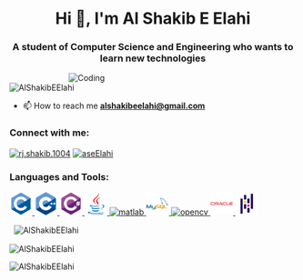 <h1 align="center">Hi 👋, I'm Al Shakib E Elahi</h1>
<h3 align="center">A student of Computer Science and Engineering who wants to learn new technologies</h3>
<img align="right" alt="Coding" width="400"
    src="https://i.pinimg.com/originals/50/83/e0/5083e0a2a7dcaae07c142e8b87036a27.gif">
<p align="left"> <img
        src="https://komarev.com/ghpvc/?username=AlShakibEElahi&label=Profile%20views&color=0e75b6&style=flat"
        alt="AlShakibEElahi" /> </p>

- 📫 How to reach me **alshakibeelahi@gmail.com**
<h3 align="left">Connect with me:</h3>
<p align="left">
    <a href="https://fb.com/rj.shakib.1004" target="blank"><img align="center"
            src="https://raw.githubusercontent.com/rahuldkjain/github-profile-readme-generator/master/src/images/icons/Social/facebook.svg"
            alt="rj.shakib.1004" height="30" width="40" /></a>
    <a href="https://codeforces.com/profile/aseElahi" target="blank"><img align="center"
            src="https://raw.githubusercontent.com/rahuldkjain/github-profile-readme-generator/master/src/images/icons/Social/codeforces.svg"
            alt="aseElahi" height="30" width="40" /></a>
</p>
<h3 align="left">Languages and Tools:</h3>
<p align="left"> <a href="https://www.cprogramming.com/" target="_blank" rel="noreferrer"> <img
            src="https://raw.githubusercontent.com/devicons/devicon/master/icons/c/c-original.svg" alt="c" width="40"
            height="40" /> </a> <a href="https://www.w3schools.com/cpp/" target="_blank" rel="noreferrer"> <img
            src="https://raw.githubusercontent.com/devicons/devicon/master/icons/cplusplus/cplusplus-original.svg"
            alt="cplusplus" width="40" height="40" /> </a> <a href="https://www.w3schools.com/cs/" target="_blank"
        rel="noreferrer"> <img
            src="https://raw.githubusercontent.com/devicons/devicon/master/icons/csharp/csharp-original.svg"
            alt="csharp" width="40" height="40" /> </a> <a href="https://www.java.com" target="_blank" rel="noreferrer">
        <img src="https://raw.githubusercontent.com/devicons/devicon/master/icons/java/java-original.svg" alt="java"
            width="40" height="40" /> </a> <a href="https://www.mathworks.com/" target="_blank" rel="noreferrer"> <img
            src="https://upload.wikimedia.org/wikipedia/commons/2/21/Matlab_Logo.png" alt="matlab" width="40"
            height="40" /> </a> <a href="https://www.mysql.com/" target="_blank" rel="noreferrer"> <img
            src="https://raw.githubusercontent.com/devicons/devicon/master/icons/mysql/mysql-original-wordmark.svg"
            alt="mysql" width="40" height="40" /> </a> <a href="https://opencv.org/" target="_blank" rel="noreferrer">
        <img src="https://www.vectorlogo.zone/logos/opencv/opencv-icon.svg" alt="opencv" width="40" height="40" /> </a>
    <a href="https://www.oracle.com/" target="_blank" rel="noreferrer"> <img
            src="https://raw.githubusercontent.com/devicons/devicon/master/icons/oracle/oracle-original.svg"
            alt="oracle" width="40" height="40" /> </a> <a href="https://pandas.pydata.org/" target="_blank"
        rel="noreferrer"> <img
            src="https://raw.githubusercontent.com/devicons/devicon/2ae2a900d2f041da66e950e4d48052658d850630/icons/pandas/pandas-original.svg"
            alt="pandas" width="40" height="40" /> </a>
</p>
<p>&nbsp;
    <img align="center"
        src="https://github-readme-stats.vercel.app/api?username=AlShakibEElahi&show_icons=true&locale=en"
        alt="AlShakibEElahi" />
</p>
<p><img align="center" src="https://github-readme-streak-stats.herokuapp.com/?user=AlShakibEElahi&"
        alt="AlShakibEElahi" /></p>
<p><img align="left"
        src="https://github-readme-stats.vercel.app/api/top-langs?username=AlShakibEElahi&show_icons=true&locale=en&layout=compact"
        alt="AlShakibEElahi" /></p>
